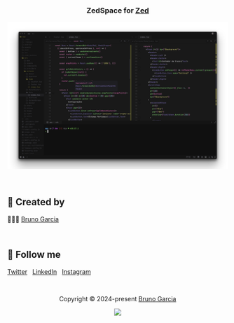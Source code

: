 <h3 align="center">
	ZedSpace for <a href="https://zed.dev/">Zed</a>
</h3>

![ZedSpace Theme for Zed](preview.png)


<!-- ## Usage
1. Create the theme folder if it doesn't already exist:
	```bash
	mkdir -p ~/.config/zed/themes/
	```
2. Execute the command to download the theme:
   ```bash
   curl -o ~/.config/zed/themes/zedspace.json https://raw.githubusercontent.com/brunowilliang/zedspace/main/zedspace.json
   ```

3. Open Zed
4. Open the command palette
5. Open the theme selector and search for ZedSpace
6. Enjoy 🚀
 -->

&nbsp;
## 🚀 Created by

🧑🏼‍💻 [Bruno Garcia](https://github.com/brunowilliang)

&nbsp;

## 🚀 Follow me
[Twitter](https://twitter.com/Brunowgarcia)
&nbsp;
[LinkedIn](https://linkedin.com/in/brunowilliang)
&nbsp;
[Instagram](https://www.instagram.com/brunowilliang)

&nbsp;

<p align="center">
	Copyright &copy; 2024-present <a href="https://github.com/brunowilliang" target="_blank">Bruno Garcia</a>
</p>

<p align="center">
<img src="https://img.shields.io/static/v1.svg?style=for-the-badge&label=License&message=MIT&logoColor=d9e0ee&colorA=363a4f&colorB=b7bdf8"/>
</p>
